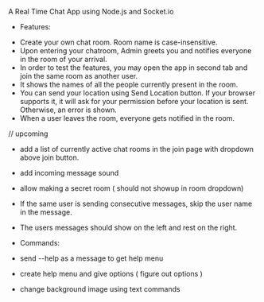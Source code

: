 A Real Time Chat App using Node.js and Socket.io

* Features:
- Create your own chat room. Room name is case-insensitive.
- Upon entering your chatroom, Admin greets you and notifies everyone in the room of your arrival.
- In order to test the features, you may open the app in second tab and join the same room as another user.
- It shows the names of all the people currently present in the room.
- You can send your location using Send Location button. If your browser supports it, it will ask for your permission before your location is sent. Otherwise, an error is shown.
- When a user leaves the room, everyone gets notified in the room.

// upcoming
 - add a list of currently active chat rooms in the join page with dropdown above join button.
 - add incoming message sound
 - allow making a secret room ( should not showup in room dropdown)

 - If the same user is sending consecutive messages, skip the user name in the message.
 - The users messages should show on the left and rest on the right.
 
 -  Commands:
  - send --help as a message to get help menu
 - create help menu and give options ( figure out options )
 - change background image using text commands